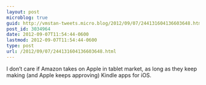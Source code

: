 ```yaml
---
layout: post
microblog: true
guid: http://vmstan-tweets.micro.blog/2012/09/07/244131604136603648.html
post_id: 3034964
date: 2012-09-07T11:54:44-0600
lastmod: 2012-09-07T11:54:44-0600
type: post
url: /2012/09/07/244131604136603648.html
---
```

I don’t care if Amazon takes on Apple in tablet market, as long as they keep making (and Apple keeps approving) Kindle apps for iOS.
